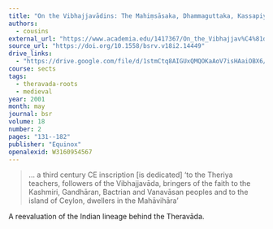 ```yaml
---
title: "On the Vibhajjavādins: The Mahiṃsāsaka, Dhammaguttaka, Kassapiya and Tambapaṇṇiya branches of the Ancient Theriyas"
authors:
  - cousins
external_url: "https://www.academia.edu/1417367/On_the_Vibhajjav%C4%81dins_The_Mahi%E1%B9%83s%C4%81saka_Dhammaguttaka_Kassapiya_and_Tambapa%E1%B9%87%E1%B9%87iya_branches_of_the_ancient_Theriyas"
source_url: "https://doi.org/10.1558/bsrv.v18i2.14449"
drive_links:
  - "https://drive.google.com/file/d/1stmCtq8AIGUxQMQOKaAoV7isHAaiOBX6/view?usp=drivesdk"
course: sects
tags:
  - theravada-roots
  - medieval
year: 2001
month: may
journal: bsr
volume: 18
number: 2
pages: "131--182"
publisher: "Equinox"
openalexid: W3160954567
---
```


> … a third century CE inscription [is dedicated] ‘to the Theriya teachers, followers of the Vibhajjavāda, bringers of the faith to the Kashmiri, Gandhāran, Bactrian and Vanavāsan peoples and to the island of Ceylon, dwellers in the Mahāvihāra’

A reevaluation of the Indian lineage behind the Theravāda.
